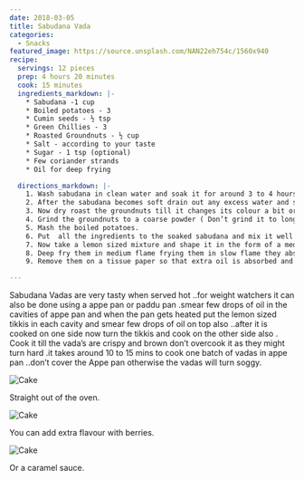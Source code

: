 ```yaml
---
date: 2018-03-05
title: Sabudana Vada
categories:
  - Snacks
featured_image: https://source.unsplash.com/NAN22eh754c/1560x940
recipe:
  servings: 12 pieces
  prep: 4 hours 20 minutes
  cook: 15 minutes
  ingredients_markdown: |-
    * Sabudana -1 cup
    * Boiled potatoes - 3
    * Cumin seeds - ½ tsp
    * Green Chillies - 3 
    * Roasted Groundnuts - ½ cup
    * Salt - according to your taste 
    * Sugar - 1 tsp (optional)
    * Few coriander strands
    * Oil for deep frying 

  directions_markdown: |-
    1. Wash sabudana in clean water and soak it for around 3 to 4 hours till it absorbs water and becomes soft (Tip- while soaking sabudana water should be the just exact the level of sabudana if you are taking 1 cup of sabudana then water will be around ¾ th cup )
    2. After the sabudana becomes soft drain out any excess water and spread the sabudana on a strainer .
    3. Now dry roast the groundnuts till it changes its colour a bit or you can also hear the popping sound of groundnuts (Tip- Groundnuts should be roasted on a low flame )
    4. Grind the groundnuts to a coarse powder ( Don’t grind it to long time otherwise groundnuts will start releasing oil)
    5. Mash the boiled potatoes.
    6. Put  all the ingredients to the soaked sabudana and mix it well .don’t add water or else the mixture becomes soggy and we can’t deep fry it .
    7. Now take a lemon sized mixture and shape it in the form of a medium size tikkis and deep fry them in hot oil few at a time.
    8. Deep fry them in medium flame frying them in slow flame they absorb more oil and frying them in high flame they turn brown soon.
    9. Remove them on a tissue paper so that extra oil is absorbed and serve them hot with any sauce of your choice or green chutney . 

---
```

Sabudana Vadas are very tasty when served hot ..for weight watchers it can also be done using a appe pan or paddu pan .smear few drops of oil in the cavities of appe pan and when the pan gets heated put the lemon sized tikkis in each cavity and smear few drops of oil on top also ..after it is cooked on one side now turn the tikkis and cook on the other side also .
Cook it till the vada’s are crispy and brown don’t overcook it as they might turn hard .it takes around 10 to 15 mins to cook one batch of vadas in appe pan ..don’t cover the Appe pan otherwise the vadas will turn soggy.

![Cake](https://source.unsplash.com/1HPTYLozDGw)

Straight out of the oven.

![Cake](https://source.unsplash.com/WoVGndRTx2o)

You can add extra flavour with berries.

![Cake](https://source.unsplash.com/7JYVKRo7i5Q)

Or a caramel sauce.